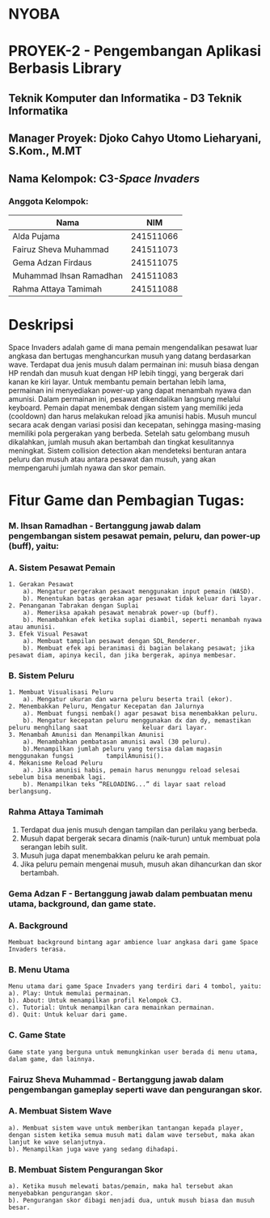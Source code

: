 # NYOBA

# PROYEK-2 - Pengembangan Aplikasi Berbasis Library

## Teknik Komputer dan Informatika - D3 Teknik Informatika 
## Manager Proyek: Djoko Cahyo Utomo Lieharyani, S.Kom., M.MT
## Nama Kelompok: C3-*Space Invaders*
### Anggota Kelompok:

| Nama | NIM |
| ---- | --- |
| Alda Pujama | 241511066 |
| Fairuz Sheva Muhammad | 241511073 |
| Gema Adzan Firdaus | 241511075 |
| Muhammad Ihsan Ramadhan | 241511083 |
| Rahma Attaya Tamimah | 241511088 |

# Deskripsi
Space Invaders adalah game di mana pemain mengendalikan pesawat luar angkasa dan bertugas menghancurkan musuh yang datang berdasarkan wave. Terdapat dua jenis musuh dalam permainan ini: musuh biasa dengan HP rendah dan musuh kuat dengan HP lebih tinggi, yang bergerak dari kanan ke kiri layar. Untuk membantu pemain bertahan lebih lama, permainan ini menyediakan power-up yang dapat menambah nyawa dan amunisi. Dalam permainan ini, pesawat dikendalikan langsung melalui keyboard. Pemain dapat menembak dengan sistem yang memiliki jeda (cooldown) dan harus melakukan reload jika amunisi habis. Musuh muncul secara acak dengan variasi posisi dan kecepatan, sehingga masing-masing memiliki pola pergerakan yang berbeda. Setelah satu gelombang musuh dikalahkan, jumlah musuh akan bertambah dan tingkat kesulitannya meningkat. Sistem collision detection akan mendeteksi benturan antara peluru dan musuh atau antara pesawat dan musuh, yang akan mempengaruhi jumlah nyawa dan skor pemain.

# Fitur Game dan Pembagian Tugas:
### M. Ihsan Ramadhan - Bertanggung jawab dalam pengembangan sistem pesawat pemain, peluru, dan power-up (buff), yaitu:
### A. Sistem Pesawat Pemain
    1. Gerakan Pesawat
        a). Mengatur pergerakan pesawat menggunakan input pemain (WASD).
        b). Menentukan batas gerakan agar pesawat tidak keluar dari layar.
    2. Penanganan Tabrakan dengan Suplai
        a). Memeriksa apakah pesawat menabrak power-up (buff).
        b). Menambahkan efek ketika suplai diambil, seperti menambah nyawa atau amunisi.
    3. Efek Visual Pesawat
        a). Membuat tampilan pesawat dengan SDL_Renderer.
        b). Membuat efek api beranimasi di bagian belakang pesawat; jika pesawat diam, apinya kecil, dan jika bergerak, apinya membesar.
### B. Sistem Peluru
    1. Membuat Visualisasi Peluru
        a). Mengatur ukuran dan warna peluru beserta trail (ekor).
    2. Menembakkan Peluru, Mengatur Kecepatan dan Jalurnya
        a). Membuat fungsi nembak() agar pesawat bisa menembakkan peluru.
        b). Mengatur kecepatan peluru menggunakan dx dan dy, memastikan peluru menghilang saat               keluar dari layar.
    3. Menambah Amunisi dan Menampilkan Amunisi
        a). Menambahkan pembatasan amunisi awal (30 peluru).
        b).Menampilkan jumlah peluru yang tersisa dalam magasin menggunakan fungsi         tampilAmunisi().
    4. Mekanisme Reload Peluru
        a). Jika amunisi habis, pemain harus menunggu reload selesai sebelum bisa menembak lagi.
        b). Menampilkan teks “RELOADING...” di layar saat reload berlangsung.

### Rahma Attaya Tamimah
1. Terdapat dua jenis musuh dengan tampilan dan perilaku yang berbeda.
2. Musuh dapat bergerak secara dinamis (naik-turun) untuk membuat pola serangan lebih sulit.
3. Musuh juga dapat menembakkan peluru ke arah pemain.
4. Jika peluru pemain mengenai musuh, musuh akan dihancurkan dan skor bertambah.

### Gema Adzan F - Bertanggung jawab dalam pembuatan menu utama, background, dan game state.
### A. Background
    Membuat background bintang agar ambience luar angkasa dari game Space Invaders terasa.
### B. Menu Utama
    Menu utama dari game Space Invaders yang terdiri dari 4 tombol, yaitu:
    a). Play: Untuk memulai permainan.
    b). About: Untuk menampilkan profil Kelompok C3.
    c). Tutorial: Untuk menampilkan cara memainkan permainan.
    d). Quit: Untuk keluar dari game.
### C. Game State
    Game state yang berguna untuk memungkinkan user berada di menu utama, dalam game, dan lainnya.

### Fairuz Sheva Muhammad - Bertanggung jawab dalam pengembangan gameplay seperti wave dan pengurangan skor.
### A. Membuat Sistem Wave
    a). Membuat sistem wave untuk memberikan tantangan kepada player, dengan sistem ketika semua musuh mati dalam wave tersebut, maka akan lanjut ke wave selanjutnya.
    b). Menampilkan juga wave yang sedang dihadapi.
### B. Membuat Sistem Pengurangan Skor
    a). Ketika musuh melewati batas/pemain, maka hal tersebut akan menyebabkan pengurangan skor.
    b). Pengurangan skor dibagi menjadi dua, untuk musuh biasa dan musuh besar.
